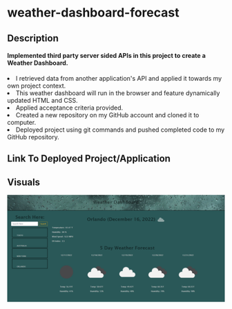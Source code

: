 # weather-dashboard-forecast
## Description
<H4>Implemented third party server sided APIs in this project to create a Weather Dashboard.</H4>
<li> I retrieved data from another application's API and applied it towards my own project context.</li>
<li>This weather dashboard will run in the browser and feature dynamically updated HTML and CSS.</li>
<li>Applied acceptance criteria provided.</li>
<li>Created a new repository on my GitHub account and cloned it to computer.</li>
<li>Deployed project using git commands and pushed completed code to my GitHub repository.</li>

## Link To Deployed Project/Application

## Visuals
<img src="./assets/images/screencapture-weather.png">
 
 
